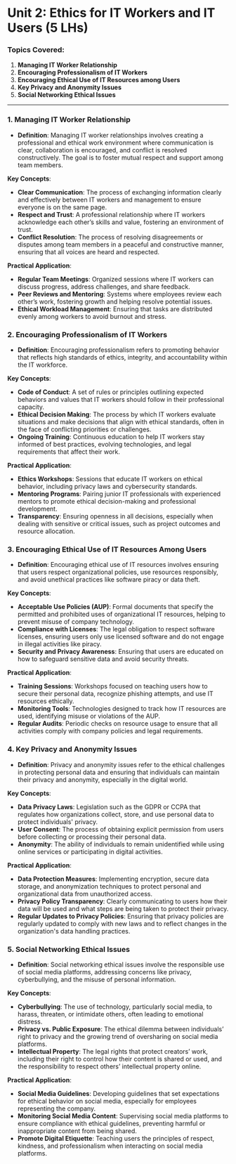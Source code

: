 # **Unit 2: Ethics for IT Workers and IT Users (5 LHs)**
### **Topics Covered:**
1. **Managing IT Worker Relationship**  
2. **Encouraging Professionalism of IT Workers**  
3. **Encouraging Ethical Use of IT Resources among Users**  
4. **Key Privacy and Anonymity Issues**  
5. **Social Networking Ethical Issues**
---

### 1. **Managing IT Worker Relationship**
   - **Definition**: Managing IT worker relationships involves creating a professional and ethical work environment where communication is clear, collaboration is encouraged, and conflict is resolved constructively. The goal is to foster mutual respect and support among team members.
   
   **Key Concepts**:
   - **Clear Communication**: The process of exchanging information clearly and effectively between IT workers and management to ensure everyone is on the same page.
   - **Respect and Trust**: A professional relationship where IT workers acknowledge each other’s skills and value, fostering an environment of trust.
   - **Conflict Resolution**: The process of resolving disagreements or disputes among team members in a peaceful and constructive manner, ensuring that all voices are heard and respected.

   **Practical Application**:
   - **Regular Team Meetings**: Organized sessions where IT workers can discuss progress, address challenges, and share feedback.
   - **Peer Reviews and Mentoring**: Systems where employees review each other’s work, fostering growth and helping resolve potential issues.
   - **Ethical Workload Management**: Ensuring that tasks are distributed evenly among workers to avoid burnout and stress.

### 2. **Encouraging Professionalism of IT Workers**
   - **Definition**: Encouraging professionalism refers to promoting behavior that reflects high standards of ethics, integrity, and accountability within the IT workforce.

   **Key Concepts**:
   - **Code of Conduct**: A set of rules or principles outlining expected behaviors and values that IT workers should follow in their professional capacity.
   - **Ethical Decision Making**: The process by which IT workers evaluate situations and make decisions that align with ethical standards, often in the face of conflicting priorities or challenges.
   - **Ongoing Training**: Continuous education to help IT workers stay informed of best practices, evolving technologies, and legal requirements that affect their work.

   **Practical Application**:
   - **Ethics Workshops**: Sessions that educate IT workers on ethical behavior, including privacy laws and cybersecurity standards.
   - **Mentoring Programs**: Pairing junior IT professionals with experienced mentors to promote ethical decision-making and professional development.
   - **Transparency**: Ensuring openness in all decisions, especially when dealing with sensitive or critical issues, such as project outcomes and resource allocation.

### 3. **Encouraging Ethical Use of IT Resources Among Users**
   - **Definition**: Encouraging ethical use of IT resources involves ensuring that users respect organizational policies, use resources responsibly, and avoid unethical practices like software piracy or data theft.

   **Key Concepts**:
   - **Acceptable Use Policies (AUP)**: Formal documents that specify the permitted and prohibited uses of organizational IT resources, helping to prevent misuse of company technology.
   - **Compliance with Licenses**: The legal obligation to respect software licenses, ensuring users only use licensed software and do not engage in illegal activities like piracy.
   - **Security and Privacy Awareness**: Ensuring that users are educated on how to safeguard sensitive data and avoid security threats.

   **Practical Application**:
   - **Training Sessions**: Workshops focused on teaching users how to secure their personal data, recognize phishing attempts, and use IT resources ethically.
   - **Monitoring Tools**: Technologies designed to track how IT resources are used, identifying misuse or violations of the AUP.
   - **Regular Audits**: Periodic checks on resource usage to ensure that all activities comply with company policies and legal requirements.

### 4. **Key Privacy and Anonymity Issues**
   - **Definition**: Privacy and anonymity issues refer to the ethical challenges in protecting personal data and ensuring that individuals can maintain their privacy and anonymity, especially in the digital world.

   **Key Concepts**:
   - **Data Privacy Laws**: Legislation such as the GDPR or CCPA that regulates how organizations collect, store, and use personal data to protect individuals' privacy.
   - **User Consent**: The process of obtaining explicit permission from users before collecting or processing their personal data.
   - **Anonymity**: The ability of individuals to remain unidentified while using online services or participating in digital activities.

   **Practical Application**:
   - **Data Protection Measures**: Implementing encryption, secure data storage, and anonymization techniques to protect personal and organizational data from unauthorized access.
   - **Privacy Policy Transparency**: Clearly communicating to users how their data will be used and what steps are being taken to protect their privacy.
   - **Regular Updates to Privacy Policies**: Ensuring that privacy policies are regularly updated to comply with new laws and to reflect changes in the organization's data handling practices.

### 5. **Social Networking Ethical Issues**
   - **Definition**: Social networking ethical issues involve the responsible use of social media platforms, addressing concerns like privacy, cyberbullying, and the misuse of personal information.

   **Key Concepts**:
   - **Cyberbullying**: The use of technology, particularly social media, to harass, threaten, or intimidate others, often leading to emotional distress.
   - **Privacy vs. Public Exposure**: The ethical dilemma between individuals’ right to privacy and the growing trend of oversharing on social media platforms.
   - **Intellectual Property**: The legal rights that protect creators’ work, including their right to control how their content is shared or used, and the responsibility to respect others’ intellectual property online.

   **Practical Application**:
   - **Social Media Guidelines**: Developing guidelines that set expectations for ethical behavior on social media, especially for employees representing the company.
   - **Monitoring Social Media Content**: Supervising social media platforms to ensure compliance with ethical guidelines, preventing harmful or inappropriate content from being shared.
   - **Promote Digital Etiquette**: Teaching users the principles of respect, kindness, and professionalism when interacting on social media platforms.


